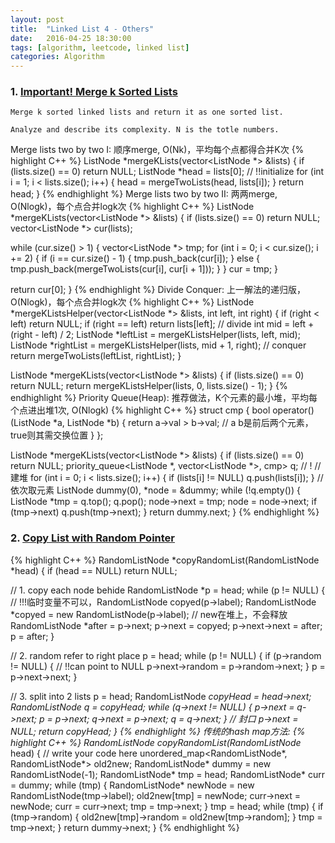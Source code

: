 ```yaml
---
layout: post
title:  "Linked List 4 - Others"
date:   2016-04-25 18:30:00
tags: [algorithm, leetcode, linked list]
categories: Algorithm
---
```


### 1. [Important! Merge k Sorted Lists](http://www.lintcode.com/en/problem/merge-k-sorted-lists/)
```
Merge k sorted linked lists and return it as one sorted list.

Analyze and describe its complexity. N is the totle numbers.
```

Merge lists two by two I: 顺序merge, O(Nk)，平均每个点都得合并K次
{% highlight C++ %}
ListNode *mergeKLists(vector<ListNode *> &lists) {
  if (lists.size() == 0) return NULL;
  ListNode *head = lists[0];  // !!initialize
  for (int i = 1; i < lists.size(); i++) {
    head = mergeTwoLists(head, lists[i]);
  }
  return head;
}
{% endhighlight %}
Merge lists two by two II: 两两merge, O(Nlogk)，每个点合并logk次
{% highlight C++ %}
ListNode *mergeKLists(vector<ListNode *> &lists) {
  if (lists.size() == 0) return NULL;
  vector<ListNode *> cur(lists);

  while (cur.size() > 1) {
    vector<ListNode *> tmp;
    for (int i = 0; i < cur.size(); i += 2) {
      if (i == cur.size() - 1) {
        tmp.push_back(cur[i]);
      } else {
        tmp.push_back(mergeTwoLists(cur[i], cur[i + 1]));
      }
    }
    cur = tmp;
  }

  return cur[0];
}
{% endhighlight %}
Divide Conquer: 上一解法的递归版，O(Nlogk)，每个点合并logk次
{% highlight C++ %}
ListNode *mergeKListsHelper(vector<ListNode *> &lists, int left, int right) {
  if (right < left) return NULL;
  if (right == left) return lists[left];
  // divide
  int mid = left + (right - left) / 2;
  ListNode *leftList = mergeKListsHelper(lists, left, mid);
  ListNode *rightList = mergeKListsHelper(lists, mid + 1, right);
  // conquer
  return mergeTwoLists(leftList, rightList);
}

ListNode *mergeKLists(vector<ListNode *> &lists) {
  if (lists.size() == 0) return NULL;
  return mergeKListsHelper(lists, 0, lists.size() - 1);
}
{% endhighlight %}
Priority Queue(Heap): 推荐做法，K个元素的最小堆，平均每个点进出堆1次, O(Nlogk)
{% highlight C++ %}
struct cmp {
  bool operator()(ListNode *a, ListNode *b) {
    return a->val > b->val;  // a b是前后两个元素，true则其需交换位置
  }
};

ListNode *mergeKLists(vector<ListNode *> &lists) {
  if (lists.size() == 0) return NULL;
  priority_queue<ListNode *, vector<ListNode *>, cmp> q;  // !
  // 建堆
  for (int i = 0; i < lists.size(); i++) {
    if (lists[i] != NULL) q.push(lists[i]);
  }
  // 依次取元素
  ListNode dummy(0), *node = &dummy;
  while (!q.empty()) {
    ListNode *tmp = q.top();
    q.pop();
    node->next = tmp;
    node = node->next;
    if (tmp->next) q.push(tmp->next);
  }
  return dummy.next;
}
{% endhighlight %}

### 2. [Copy List with Random Pointer](http://www.lintcode.com/en/problem/copy-list-with-random-pointer/)
{% highlight C++ %}
RandomListNode *copyRandomList(RandomListNode *head) {
  if (head == NULL) return NULL;

  // 1. copy each node behide
  RandomListNode *p = head;
  while (p != NULL) {
    // !!!临时变量不可以，RandomListNode copyed(p->label);
    RandomListNode *copyed = new RandomListNode(p->label);  // new在堆上，不会释放
    RandomListNode *after = p->next;
    p->next = copyed;
    p->next->next = after;
    p = after;
  }

  // 2. random refer to right place
  p = head;
  while (p != NULL) {
    if (p->random != NULL) {  // !!can point to NULL
      p->next->random = p->random->next;
    }
    p = p->next->next;
  }

  // 3. split into 2 lists
  p = head;
  RandomListNode *copyHead = head->next;
  RandomListNode *q = copyHead;
  while (q->next != NULL) {
    p->next = q->next;
    p = p->next;
    q->next = p->next;
    q = q->next;
  }
  // 封口
  p->next = NULL;
  return copyHead;
}
{% endhighlight %}
传统的hash map方法:
{% highlight C++ %}
RandomListNode* copyRandomList(RandomListNode* head) {
  // write your code here
  unordered_map<RandomListNode*, RandomListNode*> old2new;
  RandomListNode* dummy = new RandomListNode(-1);
  RandomListNode* tmp = head;
  RandomListNode* curr = dummy;
  while (tmp) {
    RandomListNode* newNode = new RandomListNode(tmp->label);
    old2new[tmp] = newNode;
    curr->next = newNode;
    curr = curr->next;
    tmp = tmp->next;
  }
  tmp = head;
  while (tmp) {
    if (tmp->random) {
      old2new[tmp]->random = old2new[tmp->random];
    }
    tmp = tmp->next;
  }
  return dummy->next;
}
{% endhighlight %}
